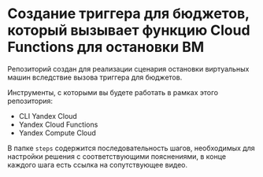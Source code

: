 # Создание триггера для бюджетов, который вызывает функцию Cloud Functions для остановки ВМ

Репозиторий создан для реализации сценария остановки виртуальных машин вследствие вызова триггера для бюджетов.

Инструменты, с которыми вы будете работать в рамках этого репозитория:
* CLI Yandex Cloud
* Yandex Cloud Functions
* Yandex Compute Cloud

В папке `steps` содержится последовательность шагов, необходимых для настройки решения с соответствующими пояснениями, в конце каждого шага есть ссылка на сопутствующее видео.
